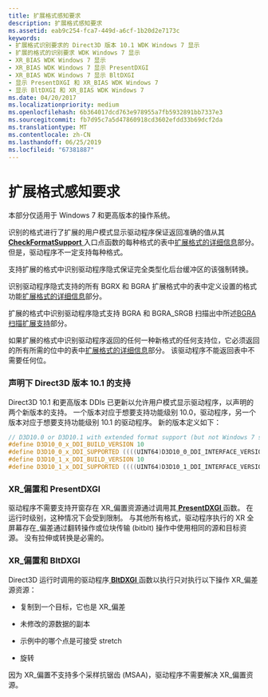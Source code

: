 ```yaml
---
title: 扩展格式感知要求
description: 扩展格式感知要求
ms.assetid: eab9c254-fca7-449d-a6cf-1b20d2e7173c
keywords:
- 扩展格式识别要求的 Direct3D 版本 10.1 WDK Windows 7 显示
- 扩展的格式的识别要求 WDK Windows 7 显示
- XR_BIAS WDK Windows 7 显示
- XR_BIAS WDK Windows 7 显示 PresentDXGI
- XR_BIAS WDK Windows 7 显示 BltDXGI
- 显示 PresentDXGI 和 XR_BIAS WDK Windows 7
- 显示 BltDXGI 和 XR_BIAS WDK Windows 7
ms.date: 04/20/2017
ms.localizationpriority: medium
ms.openlocfilehash: 6b364017dcd763e978955a7fb5932891bb7337e3
ms.sourcegitcommit: fb7d95c7a5d47860918cd3602efdd33b69dcf2da
ms.translationtype: MT
ms.contentlocale: zh-CN
ms.lasthandoff: 06/25/2019
ms.locfileid: "67381887"
---
```

# <a name="extended-format-aware-requirements"></a>扩展格式感知要求


本部分仅适用于 Windows 7 和更高版本的操作系统。

识别的格式进行了扩展的用户模式显示驱动程序保证返回准确的值从其[ **CheckFormatSupport** ](https://docs.microsoft.com/windows-hardware/drivers/ddi/content/d3d10umddi/nc-d3d10umddi-pfnd3d10ddi_checkformatsupport)入口点函数的每种格式的表中[扩展格式的详细信息](details-of-the-extended-format.md)部分。 但是，驱动程序不一定支持每种格式。

支持扩展的格式中识别驱动程序隐式保证完全类型化后台缓冲区的该强制转换。

识别驱动程序隐式支持的所有 BGRX 和 BGRA 扩展格式中的表中定义设置的格式功能[扩展格式的详细信息](details-of-the-extended-format.md)部分。

扩展的格式中识别驱动程序隐式支持 BGRA 和 BGRA\_SRGB 扫描出中所述[BGRA 扫描扩展支持](bgra-scan-out-support.md)部分。

如果扩展的格式中识别驱动程序返回的任何一种新格式的任何支持位，它必须返回的所有所需的位中的表中[扩展格式的详细信息](details-of-the-extended-format.md)部分。 该驱动程序不能返回表中不需要任何位。

### <a name="span-idclaimingsupportunderdirect3dversion101spanspan-idclaimingsupportunderdirect3dversion101spanclaiming-support-under-direct3d-version-101"></a><span id="claiming_support_under_direct3d_version_10_1"></span><span id="CLAIMING_SUPPORT_UNDER_DIRECT3D_VERSION_10_1"></span>声明下 Direct3D 版本 10.1 的支持

Direct3D 10.1 和更高版本 DDIs 已更新以允许用户模式显示驱动程序，以声明的两个新版本的支持。 一个版本对应于想要支持功能级别 10.0，驱动程序，另一个版本对应于想要支持功能级别 10.1 的驱动程序。 新的版本定义如下：

```cpp
// D3D10.0 or D3D10.1 with extended format support (but not Windows 7 scheduling)
#define D3D10_0_x_DDI_BUILD_VERSION 10
#define D3D10_0_x_DDI_SUPPORTED ((((UINT64)D3D10_0_DDI_INTERFACE_VERSION) << 32) | (((UINT64)D3D10_0_x_DDI_BUILD_VERSION) << 16))
#define D3D10_1_x_DDI_BUILD_VERSION 10
#define D3D10_1_x_DDI_SUPPORTED ((((UINT64)D3D10_1_DDI_INTERFACE_VERSION) << 32) | (((UINT64)D3D10_1_x_DDI_BUILD_VERSION) << 16))
```

### <a name="span-idxrbiasandpresentdxgispanspan-idxrbiasandpresentdxgispanxrbias-and-presentdxgi"></a><span id="xr_bias_and_presentdxgi"></span><span id="XR_BIAS_AND_PRESENTDXGI"></span>XR\_偏置和 PresentDXGI

驱动程序不需要支持开窗存在 XR\_偏置资源通过调用其[ **PresentDXGI** ](https://docs.microsoft.com/windows-hardware/drivers/ddi/content/dxgiddi/ns-dxgiddi-dxgi_ddi_base_functions)函数。 在运行时级别，这种情况下会受到限制。 与其他所有格式，驱动程序执行的 XR 全屏幕存在\_偏差通过翻转操作或位块传输 (bitblt) 操作中使用相同的源和目标资源。 没有拉伸或转换是必需的。

### <a name="span-idxrbiasandbltdxgispanspan-idxrbiasandbltdxgispanxrbias-and-bltdxgi"></a><span id="xr_bias_and_bltdxgi"></span><span id="XR_BIAS_AND_BLTDXGI"></span>XR\_偏置和 BltDXGI

Direct3D 运行时调用的驱动程序[ **BltDXGI** ](https://docs.microsoft.com/windows-hardware/drivers/ddi/content/dxgiddi/ns-dxgiddi-dxgi_ddi_base_functions)函数以执行只对执行以下操作 XR\_偏差源资源：

-   复制到一个目标，它也是 XR\_偏差

-   未修改的源数据的副本

-   示例中的哪个点是可接受 stretch

-   旋转

因为 XR\_偏置不支持多个采样抗锯齿 (MSAA)，驱动程序不需要解决 XR\_偏置资源。

 

 





